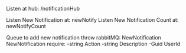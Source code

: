 Listen at hub: /notificationHub

Listen New Notification at: newNotify
Listen New Notification Count at: newNotifyCount

Queue to add new notification throw rabbitMQ: NewNotification
NewNotification require:
-string Action
-string Description
-Guid UserId

